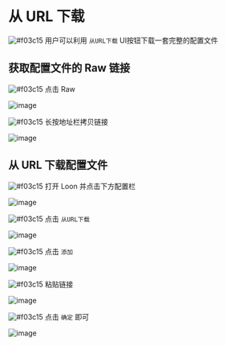# 从 URL 下载

![#f03c15](https://placehold.it/15/f03c15/000000?text=+) 用户可以利用 `从URL下载` UI按钮下载一套完整的配置文件

## 获取配置文件的 Raw 链接

![#f03c15](https://placehold.it/15/f03c15/000000?text=+) 点击 Raw

![image](https://raw.githubusercontent.com/TiyNa/LoonManualimg/main/Plus/URL_Download_1.jpg)

![#f03c15](https://placehold.it/15/f03c15/000000?text=+) 长按地址栏拷贝链接

![image](https://raw.githubusercontent.com/TiyNa/LoonManualimg/main/Plus/URL_Download_2.jpg)

## 从 URL 下载配置文件

![#f03c15](https://placehold.it/15/f03c15/000000?text=+) 打开 Loon 并点击下方配置栏

![image](https://raw.githubusercontent.com/TiyNa/LoonManualimg/main/Plus/URL_Download_3.jpg)

![#f03c15](https://placehold.it/15/f03c15/000000?text=+) 点击 `从URL下载` 

![image](https://raw.githubusercontent.com/TiyNa/LoonManualimg/main/Plus/URL_Download_4.jpg)

![#f03c15](https://placehold.it/15/f03c15/000000?text=+) 点击 `添加`

![image](https://raw.githubusercontent.com/TiyNa/LoonManualimg/main/Plus/URL_Download_5.jpg)

![#f03c15](https://placehold.it/15/f03c15/000000?text=+) 粘贴链接

![image](https://raw.githubusercontent.com/TiyNa/LoonManualimg/main/Plus/URL_Download_6.jpg)

![#f03c15](https://placehold.it/15/f03c15/000000?text=+) 点击 `确定` 即可

![image](https://raw.githubusercontent.com/TiyNa/LoonManualimg/main/Plus/URL_Download_7.jpg)